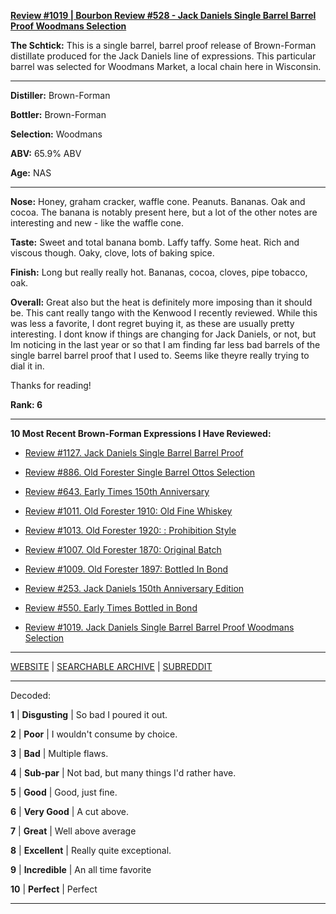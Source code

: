 
[**Review #1019 | Bourbon Review #528 - Jack Daniels Single Barrel Barrel Proof Woodmans Selection**]( https://t8ke.review/review-1019-jack-daniels-single-barrel-barrel-proof-bourbon-woodmans-selection/)

**The Schtick:** This is a single barrel, barrel proof release of Brown-Forman distillate produced for the Jack Daniels line of expressions. This particular barrel was selected for Woodmans Market, a local chain here in Wisconsin. 

-----

**Distiller:** Brown-Forman

**Bottler:** Brown-Forman

**Selection:** Woodmans

**ABV:** 65.9% ABV

**Age:** NAS 

-----

**Nose:**  Honey, graham cracker, waffle cone. Peanuts. Bananas. Oak and cocoa. The banana is notably present here, but a lot of the other notes are interesting and new - like the waffle cone.   

**Taste:** Sweet and total banana bomb. Laffy taffy. Some heat. Rich and viscous though. Oaky, clove, lots of baking spice. 

**Finish:** Long but really really hot. Bananas, cocoa, cloves, pipe tobacco, oak.  

**Overall:** Great also but the heat is definitely more imposing than it should be. This cant really tango with the Kenwood I recently reviewed. While this was less a favorite, I dont regret buying it, as these are usually pretty interesting. I dont know if things are changing for Jack Daniels, or not, but Im noticing in the last year or so that I am finding far less bad barrels of the single barrel barrel proof that I used to. Seems like theyre really trying to dial it in. 

Thanks for reading!

**Rank: 6**

----- 

**10 Most Recent Brown-Forman Expressions I Have Reviewed:** 

- [Review #1127. Jack Daniels Single Barrel Barrel Proof]( https://t8ke.review/review-1127-jack-daniels-single-barrel-barrel-proof/) 

- [Review #886. Old Forester Single Barrel Ottos Selection]( https://t8ke.review/review-886-old-forester-single-barrel-ottos-selection/) 

- [Review #643. Early Times 150th Anniversary]( https://t8ke.review/review-643-early-times-150th-anniversary/) 

- [Review #1011. Old Forester 1910: Old Fine Whiskey]( https://t8ke.review/review-1011-old-forester-1910-old-fine-whiskey/) 

- [Review #1013. Old Forester 1920: : Prohibition Style]( https://t8ke.review/review-1013-old-forester-1920-prohibition-style/) 

- [Review #1007. Old Forester 1870: Original Batch]( https://t8ke.review/review-1007-old-forester-1870-original-batch/) 

- [Review #1009. Old Forester 1897: Bottled In Bond]( https://t8ke.review/review-1009-old-forester-1897-bottled-in-bond/) 

- [Review #253. Jack Daniels 150th Anniversary Edition]( https://t8ke.review/review-253-jack-daniels-150th-anniversary-release/) 

- [Review #550. Early Times Bottled in Bond]( https://t8ke.review/review-550-early-times-bib/) 

- [Review #1019. Jack Daniels Single Barrel Barrel Proof Woodmans Selection]( https://t8ke.review/review-1019-jack-daniels-single-barrel-barrel-proof-bourbon-woodmans-selection/) 

-----

[WEBSITE](https://t8ke.review) | [SEARCHABLE ARCHIVE](https://t8ke.review/review-archive/) | [SUBREDDIT](https://reddit.com/r/t8kereviews)

-----

Decoded:

**1** | **Disgusting** | So bad I poured it out.

**2** | **Poor** | I wouldn't consume by choice.

**3** | **Bad** | Multiple flaws.

**4** | **Sub-par** | Not bad, but many things I'd rather have.

**5** | **Good** | Good, just fine.

**6** | **Very Good** | A cut above.

**7** | **Great** | Well above average

**8** | **Excellent** | Really quite exceptional.

**9** | **Incredible** | An all time favorite

**10** | **Perfect** | Perfect

----

